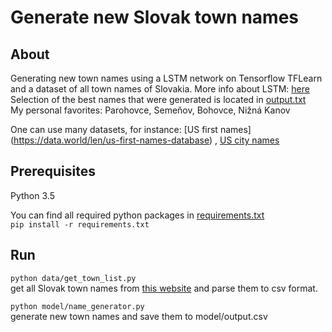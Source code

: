 # Generate new Slovak town names
## About
Generating new town names using a LSTM network on Tensorflow TFLearn and a dataset of all town names of Slovakia.
More info about LSTM: [here](http://colah.github.io/posts/2015-08-Understanding-LSTMs/) <br/>
Selection of the best names that were generated is located in [output.txt](output.txt) <br/>
My personal favorites: Parohovce, Semeňov, Bohovce, Nižná Kanov

One can use many datasets, for instance: [US first names] (https://data.world/len/us-first-names-database) , [US city names](https://data.mongabay.com/igapo/US.htm)
## Prerequisites
Python 3.5

You can find all required python packages in [requirements.txt](requirements.txt)<br/>
`pip install -r requirements.txt` 

## Run
`python data/get_town_list.py` <br/>
get all Slovak town names from [this website](http://www.e-obce.sk/zoznam_vsetkych_obci.html) and parse them to csv format.

`python model/name_generator.py` <br/>
generate new town names and save them to model/output.csv

